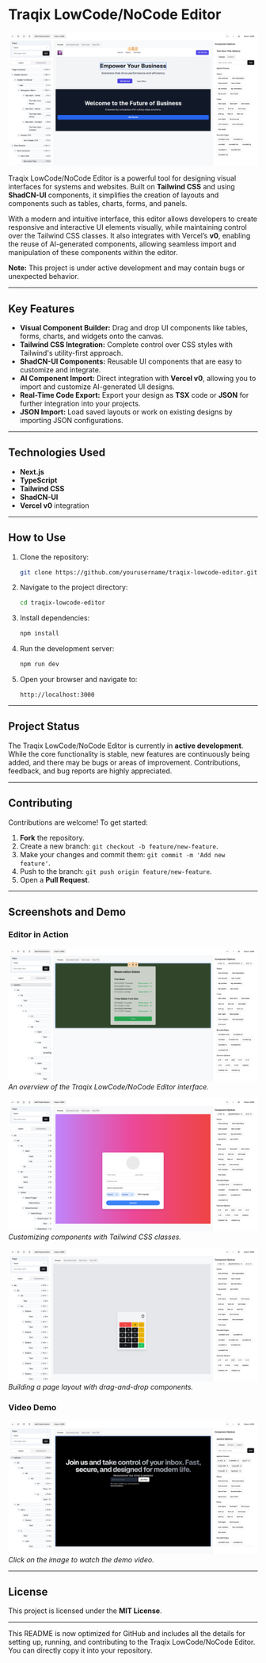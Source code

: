 # Traqix LowCode/NoCode Editor

![Editor Screenshot](./screenshot/traqix-rev0.PNG)

Traqix LowCode/NoCode Editor is a powerful tool for designing visual interfaces for systems and websites. Built on **Tailwind CSS** and using **ShadCN-UI** components, it simplifies the creation of layouts and components such as tables, charts, forms, and panels.

With a modern and intuitive interface, this editor allows developers to create responsive and interactive UI elements visually, while maintaining control over the Tailwind CSS classes. It also integrates with Vercel’s **v0**, enabling the reuse of AI-generated components, allowing seamless import and manipulation of these components within the editor.

**Note:** This project is under active development and may contain bugs or unexpected behavior.

---

## Key Features

- **Visual Component Builder:** Drag and drop UI components like tables, forms, charts, and widgets onto the canvas.
- **Tailwind CSS Integration:** Complete control over CSS styles with Tailwind's utility-first approach.
- **ShadCN-UI Components:** Reusable UI components that are easy to customize and integrate.
- **AI Component Import:** Direct integration with **Vercel v0**, allowing you to import and customize AI-generated UI designs.
- **Real-Time Code Export:** Export your design as **TSX** code or **JSON** for further integration into your projects.
- **JSON Import:** Load saved layouts or work on existing designs by importing JSON configurations.

---

## Technologies Used

- **Next.js**
- **TypeScript**
- **Tailwind CSS**
- **ShadCN-UI**
- **Vercel v0** integration

---

## How to Use

1. Clone the repository:
   ```bash
   git clone https://github.com/yourusername/traqix-lowcode-editor.git
   ```

2. Navigate to the project directory:
   ```bash
   cd traqix-lowcode-editor
   ```

3. Install dependencies:
   ```bash
   npm install
   ```

4. Run the development server:
   ```bash
   npm run dev
   ```

5. Open your browser and navigate to:
   ```
   http://localhost:3000
   ```

---

## Project Status

The Traqix LowCode/NoCode Editor is currently in **active development**. While the core functionality is stable, new features are continuously being added, and there may be bugs or areas of improvement. Contributions, feedback, and bug reports are highly appreciated.

---

## Contributing

Contributions are welcome! To get started:

1. **Fork** the repository.
2. Create a new branch: `git checkout -b feature/new-feature`.
3. Make your changes and commit them: `git commit -m 'Add new feature'`.
4. Push to the branch: `git push origin feature/new-feature`.
5. Open a **Pull Request**.

---

## Screenshots and Demo

### Editor in Action

![Editor Overview](./screenshot/traqix-v0-generated-0.PNG)
*An overview of the Traqix LowCode/NoCode Editor interface.*

![Component Customization](./screenshot/traqix-v0-generated-1.PNG)
*Customizing components with Tailwind CSS classes.*

![Page Layout](./screenshot/traqix-v0-generated-2.PNG)
*Building a page layout with drag-and-drop components.*

### Video Demo

[![Watch the video](./screenshot/traqix-v0-generated-3.PNG)](./screenshot/traqix.mp4)
*Click on the image to watch the demo video.*

---


## License

This project is licensed under the **MIT License**.

---

This README is now optimized for GitHub and includes all the details for setting up, running, and contributing to the Traqix LowCode/NoCode Editor. You can directly copy it into your repository.
